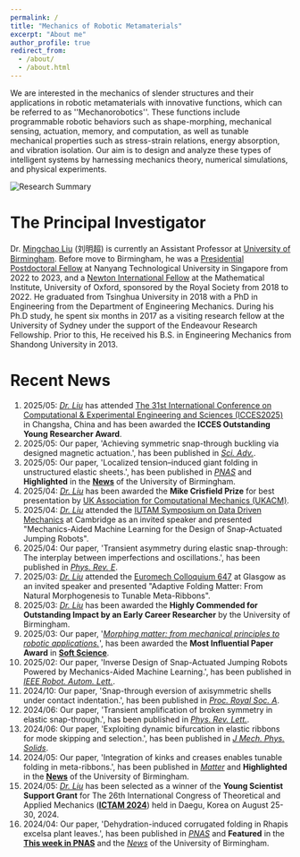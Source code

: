 ```yaml
---
permalink: /
title: "Mechanics of Robotic Metamaterials"
excerpt: "About me"
author_profile: true
redirect_from: 
  - /about/
  - /about.html
---
```


We are interested in the mechanics of slender structures and their applications in robotic metamaterials with innovative functions, which can be referred to as ''Mechanorobotics''. These functions include programmable robotic behaviors such as shape-morphing, mechanical sensing, actuation, memory, and computation, as well as tunable mechanical properties such as stress-strain relations, energy absorption, and vibration isolation. Our aim is to design and analyze these types of intelligent systems by harnessing mechanics theory, numerical simulations, and physical experiments.

![Research Summary](/figures/ResearchSummary_2405.png "Research Summary")

The Principal Investigator
======
Dr. [Mingchao Liu](https://www.birmingham.ac.uk/schools/engineering/mechanical-engineering/people/profile.aspx?ReferenceId=205089) (刘明超) is currently an Assistant Professor at [University of Birmingham](https://intranet.birmingham.ac.uk/index.aspx). Before move to Birmingham, he was a [Presidential Postdoctoral Fellow](https://www.ntu.edu.sg/research/research-careers/presidential-postdoctoral-fellowship-(ppf)) at Nanyang Technological University in Singapore from 2022 to 2023, and a [Newton International Fellow](https://royalsociety.org/grants-schemes-awards/grants/newton-international/) at the Mathematical Institute, University of Oxford, sponsored by the Royal Society from 2018 to 2022. He graduated from Tsinghua University in 2018 with a PhD in Engineering from the Department of Engineering Mechanics. During his Ph.D study, he spent six months in 2017 as a visiting research fellow at the University of Sydney under the support of the Endeavour Research Fellowship. Prior to this, He received his B.S. in Engineering Mechanics from Shandong University in 2013.

Recent News
======
1. 2025/05: [*Dr. Liu*](https://www.birmingham.ac.uk/schools/engineering/mechanical-engineering/people/profile.aspx?ReferenceId=205089&Name=dr-mingchao-liu) has attended [The 31st International Conference on Computational & Experimental Engineering and Sciences (ICCES2025)](https://www.iccesconf.org/) in Changsha, China and has been awarded the **ICCES Outstanding Young Researcher Award**.
1. 2025/05: Our paper, 'Achieving symmetric snap-through buckling via designed magnetic actuation.', has been published in [*Sci. Adv.*](https://www.science.org/doi/10.1126/sciadv.adw1259).
1. 2025/05: Our paper, 'Localized tension–induced giant folding in unstructured elastic sheets.', has been published in [*PNAS*](https://doi.org/10.1073/pnas.2423439122) and **Highlighted** in the [**News**](https://www.birmingham.ac.uk/news/2025/new-discovery-in-localised-pulling-opens-up-opportunities-in-engineering-design) of the University of Birmingham.
1. 2025/04: [*Dr. Liu*](https://www.birmingham.ac.uk/schools/engineering/mechanical-engineering/people/profile.aspx?ReferenceId=205089&Name=dr-mingchao-liu) has been awarded the **Mike Crisfield Prize** for best presentation by [UK Association for Computational Mechanics (UKACM)](https://ukacm.org/).
1. 2025/04: [*Dr. Liu*](https://www.birmingham.ac.uk/schools/engineering/mechanical-engineering/people/profile.aspx?ReferenceId=205089&Name=dr-mingchao-liu) attended the [IUTAM Symposium on Data Driven Mechanics](http://www.iutam-ddm2025.com/) at Cambridge as an invited speaker and presented "Mechanics-Aided Machine Learning for the Design of Snap-Actuated Jumping Robots".
1. 2025/04: Our paper, 'Transient asymmetry during elastic snap-through: The interplay between imperfections and oscillations.', has been published in [*Phys. Rev. E*](https://doi.org/10.1103/PhysRevE.111.045503).
1. 2025/03: [*Dr. Liu*](https://www.birmingham.ac.uk/schools/engineering/mechanical-engineering/people/profile.aspx?ReferenceId=205089&Name=dr-mingchao-liu) attended the [Euromech Colloquium 647](https://647.euromech.org/home/) at Glasgow as an invited speaker and presented "Adaptive Folding Matter: From Natural Morphogenesis to Tunable Meta-Ribbons".
1. 2025/03: [*Dr. Liu*](https://www.birmingham.ac.uk/schools/engineering/mechanical-engineering/people/profile.aspx?ReferenceId=205089&Name=dr-mingchao-liu) has been awarded the **Highly Commended for Outstanding Impact by an Early Career Researcher** by the University of Birmingham.
1. 2025/03: Our paper, '[*Morphing matter: from mechanical principles to robotic applications.*](http://dx.doi.org/10.20517/ss.2023.42)', has been awarded the **Most Influential Paper Award** in [**Soft Science**](https://www.oaepublish.com/news/ss.1069).
1. 2025/02: Our paper, 'Inverse Design of Snap-Actuated Jumping Robots Powered by Mechanics-Aided Machine Learning.', has been published in [*IEEE Robot. Autom. Lett.*](https://ieeexplore.ieee.org/document/10816482).
1. 2024/10: Our paper, 'Snap-through eversion of axisymmetric shells under contact indentation.', has been published in [*Proc. Royal Soc. A*](https://doi.org/10.1098/rspa.2024.0303).
1. 2024/06: Our paper, 'Transient amplification of broken symmetry in elastic snap-through.', has been published in [*Phys. Rev. Lett.*](https://doi.org/10.1103/PhysRevLett.132.267201).
1. 2024/06: Our paper, 'Exploiting dynamic bifurcation in elastic ribbons for mode skipping and selection.', has been published in [*J Mech. Phys. Solids*](https://www.sciencedirect.com/science/article/pii/S002250962400187X).
1. 2024/05: Our paper, 'Integration of kinks and creases enables tunable folding in meta-ribbons.', has been published in [*Matter*](https://www.cell.com/matter/fulltext/S2590-2385(24)00204-2) and **Highlighted** in the [**News**](https://www.birmingham.ac.uk/news/2024/meta-ribbon-an-innovative-foldable-structure-with-tunable-behaviors) of the University of Birmingham.
1. 2024/05: [*Dr. Liu*](https://www.birmingham.ac.uk/schools/engineering/mechanical-engineering/people/profile.aspx?ReferenceId=205089&Name=dr-mingchao-liu) has been selected as a winner of the **Young Scientist Support Grant** for The 26th International Congress of Theoretical and Applied Mechanics ([**ICTAM 2024**](https://www.ictam2024.org/index.php)) held in Daegu, Korea on August 25-30, 2024.
1. 2024/04: Our paper, 'Dehydration-induced corrugated folding in Rhapis excelsa plant leaves.', has been published in [*PNAS*](https://www.pnas.org/doi/10.1073/pnas.2320259121) and **Featured** in the [**This week in PNAS**](https://www.pnas.org/doi/10.1073/iti1724121) and the [*News*](https://www.birmingham.ac.uk/news/2024/plant-leaf-folding-leads-to-nature-inspired-engineering) of the University of Birmingham.
